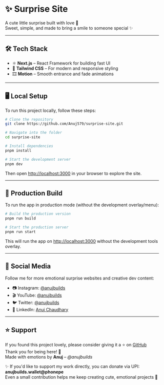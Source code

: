 # ✨ Surprise Site

A cute little surprise built with love 💖  
Sweet, simple, and made to bring a smile to someone special ✨ 

---

## 🛠 Tech Stack

- ⚛️ **Next.js** – React Framework for building fast UI
- 🎨 **Tailwind CSS** – For modern and responsive styling
- 🎞️ **Motion** – Smooth entrance and fade animations

---

## 🖥 Local Setup

To run this project locally, follow these steps:

```bash
# Clone the repository
git clone https://github.com/Anuj579/surprise-site.git

# Navigate into the folder
cd surprise-site

# Install dependencies
pnpm install

# Start the development server
pnpm dev
```

Then open [http://localhost:3000](http://localhost:3000) in your browser to explore the site.

---

## 🚀 Production Build

To run the app in production mode (without the development overlay/menu):

```bash
# Build the production version
pnpm run build

# Start the production server
pnpm run start
```

This will run the app on [http://localhost:3000](http://localhost:3000) without the development tools overlay.

---

## 🔗 Social Media

Follow me for more emotional surprise websites and creative dev content:

- 📷 Instagram: [@anujbuilds](https://instagram.com/anujbuilds)
- 🎬 YouTube: [@anujbuilds](https://youtube.com/@anujbuilds)
- 🐦 Twitter: [@anujbuilds](https://twitter.com/anujbuilds)
- 💼 LinkedIn: [Anuj Chaudhary](https://linkedin.com/in/anujchaudhary549)

---

## ⭐ Support

If you found this project lovely, please consider giving it a ⭐ on [GitHub](https://github.com/Anuj579)  
Thank you for being here! 🫶  
Made with emotions by **Anuj** – _@anujbuilds_

✨ If you'd like to support my work directly, you can donate via UPI:  
**anujbuilds.wallet@phonepe**  
Even a small contribution helps me keep creating cute, emotional projects 💖